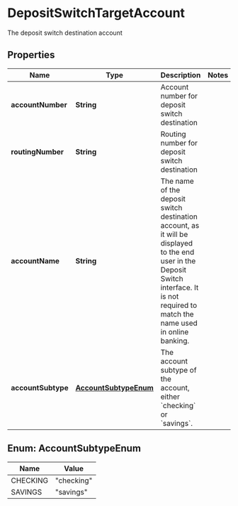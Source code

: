 

# DepositSwitchTargetAccount

The deposit switch destination account

## Properties

| Name | Type | Description | Notes |
|------------ | ------------- | ------------- | -------------|
|**accountNumber** | **String** | Account number for deposit switch destination |  |
|**routingNumber** | **String** | Routing number for deposit switch destination |  |
|**accountName** | **String** | The name of the deposit switch destination account, as it will be displayed to the end user in the Deposit Switch interface. It is not required to match the name used in online banking. |  |
|**accountSubtype** | [**AccountSubtypeEnum**](#AccountSubtypeEnum) | The account subtype of the account, either &#x60;checking&#x60; or &#x60;savings&#x60;. |  |



## Enum: AccountSubtypeEnum

| Name | Value |
|---- | -----|
| CHECKING | &quot;checking&quot; |
| SAVINGS | &quot;savings&quot; |




